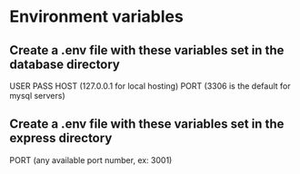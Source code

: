 # Environment variables
## Create a .env file with these variables set in the database directory
USER
PASS
HOST (127.0.0.1 for local hosting)
PORT (3306 is the default for mysql servers)

## Create a .env file with these variables set in the express directory
PORT (any available port number, ex: 3001)